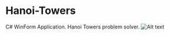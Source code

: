 # Hanoi-Towers
C# WinForm Application. Hanoi Towers problem solver.
![Alt text](/Hanoi-Towers/Hanoi.PNG?raw=true "ScreenShot of the App")
